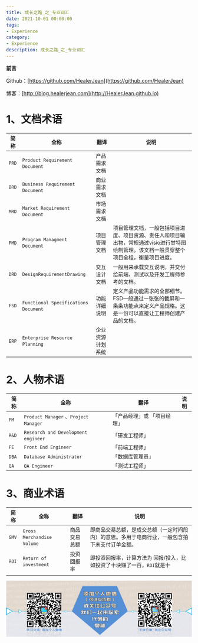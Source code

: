```yaml
---
title: 成长之路_之_专业词汇
date: 2021-10-01 00:00:00
tags: 
- Experience
category: 
- Experience
description: 成长之路_之_专业词汇
---
```


**前言**     

 Github：[https://github.com/HealerJean](https://github.com/HealerJean)         

 博客：[http://blog.healerjean.com](http://HealerJean.github.io)          



# 1、文档术语

| 简称  | 全称                                 | 翻译             | 说明                                                         |
| ----- | ------------------------------------ | ---------------- | ------------------------------------------------------------ |
| `PRD` | `Product Requirement Document`       | 产品需求文档     |                                                              |
| `BRD` | `Business Requirement Document`      | 商业需求文档     |                                                              |
| `MRD` | `Market Requirement Document`        | 市场需求文档     |                                                              |
| `PMD` | `Program Managment Document `        | 项目管理文档     | 项目管理文档，一般包括项目进度、项目资源、责任人和项目输出物，常规通过visio进行甘特图绘制管理。该文档一般贯穿整个项目全程，衡量项目进度。 |
| `DRD` | `DesignRequirementDrawing`           | 交互设计文档     | 一般用来承载交互说明，并交付给前端、测试以及开发工程师参考的文档。 |
| `FSD` | `Functional Specifications Document` | 功能详细说明     | 定义产品功能需求的全部细节。FSD一般通过一张张的截屏和一条条功能点来定义产品规格。这是一份可以直接让工程师创建产品的文档。 |
| `ERP` | `Enterprise Resource Planning`       | 企业资源计划系统 |                                                              |





# 2、人物术语

| 简称  | 全称                                  | 翻译                         | 说明 |
| ----- | ------------------------------------- | ---------------------------- | ---- |
| `PM`  | `Product Manager` 、`Project Manager` | 「产品经理」或  「项目经理」 |      |
| `R&D` | `Research and Development engineer `  | 「研发工程师」               |      |
| `FE`  | `Front End Engineer`                  | 「前端工程师」               |      |
| `DBA` | `Database Administrator`              | 「数据库管理员」             |      |
| `QA`  | `QA Engineer `                        | 「测试工程师」               |      |



# 3、商业术语

| 简称  | 全称                       | 翻译         | 说明                                                         |
| ----- | -------------------------- | ------------ | ------------------------------------------------------------ |
| `GMV` | `Gross Merchandise Volume` | 商品交易总额 | 即商品交易总额，是成交总额（一定时间段内）的意思。多用于电商行业，一般包含拍下未支付订单金额。 |
| `ROI` | `Return of investment`     | 投资回报率   | 即投资回报率，计算方法为 回报/投入，比如投资了十块赚了一百，`ROI`就是十 |
|       |                            |              |                                                              |











![ContactAuthor](https://raw.githubusercontent.com/HealerJean/HealerJean.github.io/master/assets/img/artical_bottom.jpg)



<!-- Gitalk 评论 start  -->

<link rel="stylesheet" href="https://unpkg.com/gitalk/dist/gitalk.css">

<script src="https://unpkg.com/gitalk@latest/dist/gitalk.min.js"></script> 
<div id="gitalk-container"></div>    
 <script type="text/javascript">
    var gitalk = new Gitalk({
		clientID: `1d164cd85549874d0e3a`,
		clientSecret: `527c3d223d1e6608953e835b547061037d140355`,
		repo: `HealerJean.github.io`,
		owner: 'HealerJean',
		admin: ['HealerJean'],
		id: '83ysxl9VLpjfDWkX',
    });
    gitalk.render('gitalk-container');
</script> 




<!-- Gitalk end -->



